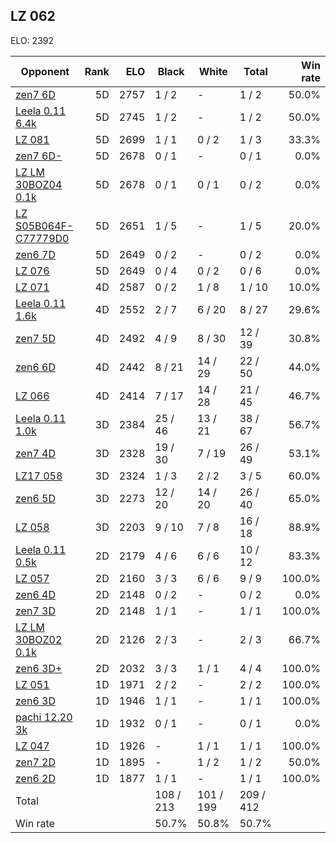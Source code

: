## LZ 062 ##

ELO: 2392

Opponent | Rank | ELO | Black | White | Total | Win rate
---------|-----:|----:|-------|-------|-------|-------:
[zen7 6D](zen7%206D.md) | 5D | 2757 | 1 / 2 | - | 1 / 2 | 50.0%
[Leela 0.11 6.4k](Leela%200.11%206.4k.md) | 5D | 2745 | 1 / 2 | - | 1 / 2 | 50.0%
[LZ 081](LZ%20081.md) | 5D | 2699 | 1 / 1 | 0 / 2 | 1 / 3 | 33.3%
[zen7 6D-](zen7%206D-.md) | 5D | 2678 | 0 / 1 | - | 0 / 1 | 0.0%
[LZ LM 30BOZ04 0.1k](LZ%20LM%2030BOZ04%200.1k.md) | 5D | 2678 | 0 / 1 | 0 / 1 | 0 / 2 | 0.0%
[LZ S05B064F-C77779D0](LZ%20S05B064F-C77779D0.md) | 5D | 2651 | 1 / 5 | - | 1 / 5 | 20.0%
[zen6 7D](zen6%207D.md) | 5D | 2649 | 0 / 2 | - | 0 / 2 | 0.0%
[LZ 076](LZ%20076.md) | 5D | 2649 | 0 / 4 | 0 / 2 | 0 / 6 | 0.0%
[LZ 071](LZ%20071.md) | 4D | 2587 | 0 / 2 | 1 / 8 | 1 / 10 | 10.0%
[Leela 0.11 1.6k](Leela%200.11%201.6k.md) | 4D | 2552 | 2 / 7 | 6 / 20 | 8 / 27 | 29.6%
[zen7 5D](zen7%205D.md) | 4D | 2492 | 4 / 9 | 8 / 30 | 12 / 39 | 30.8%
[zen6 6D](zen6%206D.md) | 4D | 2442 | 8 / 21 | 14 / 29 | 22 / 50 | 44.0%
[LZ 066](LZ%20066.md) | 4D | 2414 | 7 / 17 | 14 / 28 | 21 / 45 | 46.7%
[Leela 0.11 1.0k](Leela%200.11%201.0k.md) | 3D | 2384 | 25 / 46 | 13 / 21 | 38 / 67 | 56.7%
[zen7 4D](zen7%204D.md) | 3D | 2328 | 19 / 30 | 7 / 19 | 26 / 49 | 53.1%
[LZ17 058](LZ17%20058.md) | 3D | 2324 | 1 / 3 | 2 / 2 | 3 / 5 | 60.0%
[zen6 5D](zen6%205D.md) | 3D | 2273 | 12 / 20 | 14 / 20 | 26 / 40 | 65.0%
[LZ 058](LZ%20058.md) | 3D | 2203 | 9 / 10 | 7 / 8 | 16 / 18 | 88.9%
[Leela 0.11 0.5k](Leela%200.11%200.5k.md) | 2D | 2179 | 4 / 6 | 6 / 6 | 10 / 12 | 83.3%
[LZ 057](LZ%20057.md) | 2D | 2160 | 3 / 3 | 6 / 6 | 9 / 9 | 100.0%
[zen6 4D](zen6%204D.md) | 2D | 2148 | 0 / 2 | - | 0 / 2 | 0.0%
[zen7 3D](zen7%203D.md) | 2D | 2148 | 1 / 1 | - | 1 / 1 | 100.0%
[LZ LM 30BOZ02 0.1k](LZ%20LM%2030BOZ02%200.1k.md) | 2D | 2126 | 2 / 3 | - | 2 / 3 | 66.7%
[zen6 3D+](zen6%203D+.md) | 2D | 2032 | 3 / 3 | 1 / 1 | 4 / 4 | 100.0%
[LZ 051](LZ%20051.md) | 1D | 1971 | 2 / 2 | - | 2 / 2 | 100.0%
[zen6 3D](zen6%203D.md) | 1D | 1946 | 1 / 1 | - | 1 / 1 | 100.0%
[pachi 12.20 3k](pachi%2012.20%203k.md) | 1D | 1932 | 0 / 1 | - | 0 / 1 | 0.0%
[LZ 047](LZ%20047.md) | 1D | 1926 | - | 1 / 1 | 1 / 1 | 100.0%
[zen7 2D](zen7%202D.md) | 1D | 1895 | - | 1 / 2 | 1 / 2 | 50.0%
[zen6 2D](zen6%202D.md) | 1D | 1877 | 1 / 1 | - | 1 / 1 | 100.0%
Total | | | 108 / 213 | 101 / 199 | 209 / 412 | 
Win rate| | | 50.7% | 50.8% | 50.7% | 
